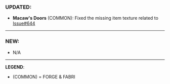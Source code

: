 ### UPDATED:
- **Macaw's Doors** (COMMON): Fixed the missing item texture related to [Issue#644](https://github.com/MehVahdJukaar/WoodGood/issues/644)

---

### NEW:
- N/A

---

**LEGEND**:
- (COMMON) = FORGE & FABRI